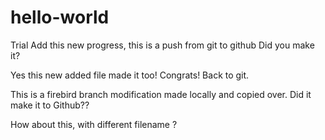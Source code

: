 # hello-world
Trial
Add this new progress, this is a push from git to github
Did you make it?

Yes this new added file made it too! Congrats!  Back to git.

This is a firebird branch modification made locally and copied over.  Did it make it to Github??

How about this, with different filename ?
